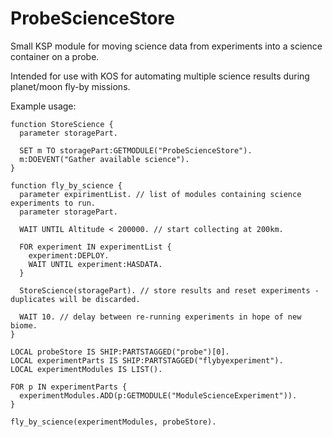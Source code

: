 # ProbeScienceStore
Small KSP module for moving science data from experiments into a science container on a probe.

Intended for use with KOS for automating multiple science results during planet/moon fly-by missions.

Example usage:

    function StoreScience {
      parameter storagePart.
      
      SET m TO storagePart:GETMODULE("ProbeScienceStore").
      m:DOEVENT("Gather available science").
    }
    
    function fly_by_science {
      parameter expirimentList. // list of modules containing science experiments to run.
      parameter storagePart. 
      
      WAIT UNTIL Altitude < 200000. // start collecting at 200km.
      
      FOR experiment IN experimentList {
        experiment:DEPLOY.
        WAIT UNTIL experiment:HASDATA.
      }
      
      StoreScience(storagePart). // store results and reset experiments - duplicates will be discarded.
      
      WAIT 10. // delay between re-running experiments in hope of new biome.
    }
    
    LOCAL probeStore IS SHIP:PARTSTAGGED("probe")[0].
    LOCAL experimentParts IS SHIP:PARTSTAGGED("flybyexperiment").
    LOCAL experimentModules IS LIST().
    
    FOR p IN experimentParts {
      experimentModules.ADD(p:GETMODULE("ModuleScienceExperiment")).
    }
    
    fly_by_science(experimentModules, probeStore).
